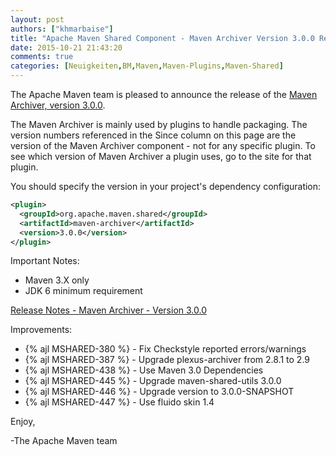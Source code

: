 ```yaml
---
layout: post
authors: ["khmarbaise"]
title: "Apache Maven Shared Component - Maven Archiver Version 3.0.0 Released"
date: 2015-10-21 21:43:20
comments: true
categories: [Neuigkeiten,BM,Maven,Maven-Plugins,Maven-Shared]
---
```

The Apache Maven team is pleased to announce the release of the 
[Maven Archiver, version 3.0.0](https://maven.apache.org/shared/maven-archiver/).

The Maven Archiver is mainly used by plugins to handle packaging. The version
numbers referenced in the Since column on this page are the version of the
Maven Archiver component - not for any specific plugin. To see which version of
Maven Archiver a plugin uses, go to the site for that plugin.

You should specify the version in your project's dependency configuration:

``` xml
<plugin>
  <groupId>org.apache.maven.shared</groupId>
  <artifactId>maven-archiver</artifactId>
  <version>3.0.0</version>
</plugin>
```

Important Notes:

 * Maven 3.X only
 * JDK 6 minimum requirement

<!-- more -->

[Release Notes - Maven Archiver - Version 3.0.0](https://issues.apache.org/jira/secure/ReleaseNote.jspa?projectId=12317922&version=12333673)

Improvements:

 * {% ajl MSHARED-380 %} - Fix Checkstyle reported errors/warnings
 * {% ajl MSHARED-387 %} - Upgrade plexus-archiver from 2.8.1 to 2.9
 * {% ajl MSHARED-438 %} - Use Maven 3.0 Dependencies
 * {% ajl MSHARED-445 %} - Upgrade maven-shared-utils 3.0.0
 * {% ajl MSHARED-446 %} - Upgrade version to 3.0.0-SNAPSHOT
 * {% ajl MSHARED-447 %} - Use fluido skin 1.4

Enjoy,

-The Apache Maven team

